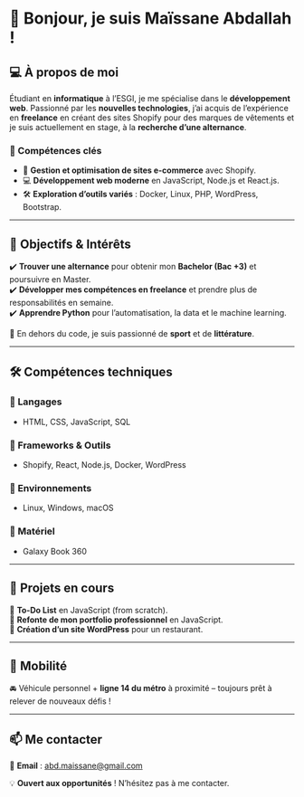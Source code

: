 # 👋 Bonjour, je suis Maïssane Abdallah !  

## 💻 À propos de moi  
Étudiant en **informatique** à l’ESGI, je me spécialise dans le **développement web**. Passionné par les **nouvelles technologies**, j’ai acquis de l’expérience en **freelance** en créant des sites Shopify pour des marques de vêtements et je suis actuellement en stage, à la **recherche d’une alternance**.  

### 🔹 Compétences clés  
- 🚀 **Gestion et optimisation de sites e-commerce** avec Shopify.  
- 💻 **Développement web moderne** en JavaScript, Node.js et React.js.  
- 🛠️ **Exploration d’outils variés** : Docker, Linux, PHP, WordPress, Bootstrap.  

---

## 🎯 Objectifs & Intérêts  
✔️ **Trouver une alternance** pour obtenir mon **Bachelor (Bac +3)** et poursuivre en Master.  
✔️ **Développer mes compétences en freelance** et prendre plus de responsabilités en semaine.  
✔️ **Apprendre Python** pour l’automatisation, la data et le machine learning.  

📖 En dehors du code, je suis passionné de **sport** et de **littérature**.  

---

## 🛠️ Compétences techniques  
### 🔹 Langages  
- HTML, CSS, JavaScript, SQL  

### 🔹 Frameworks & Outils  
- Shopify, React, Node.js, Docker, WordPress  

### 🔹 Environnements  
- Linux, Windows, macOS  

### 🔹 Matériel  
- Galaxy Book 360  

---

## 🚀 Projets en cours  
📌 **To-Do List** en JavaScript (from scratch).  
📌 **Refonte de mon portfolio professionnel** en JavaScript.  
📌 **Création d’un site WordPress** pour un restaurant.  

---

## 🚗 Mobilité  
🚘 Véhicule personnel + **ligne 14 du métro** à proximité – toujours prêt à relever de nouveaux défis !  

---

## 📫 Me contacter  
📩 **Email** : abd.maissane@gmail.com  

💡 **Ouvert aux opportunités** ! N’hésitez pas à me contacter.  
